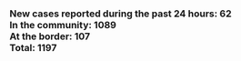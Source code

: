 ### New cases reported during the past 24 hours: 62<br/>In the community: 1089<br/>At the border: 107<br/>Total: 1197